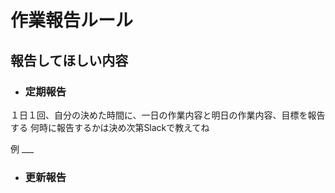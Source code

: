# 作業報告ルール

## 報告してほしい内容

* ### 定期報告
１日１回、自分の決めた時間に、一日の作業内容と明日の作業内容、目標を報告する
何時に報告するかは決め次第Slackで教えてね

例 ___


* ### 更新報告
